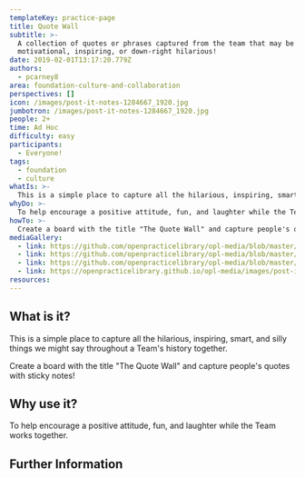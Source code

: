 ```yaml
---
templateKey: practice-page
title: Quote Wall
subtitle: >-
  A collection of quotes or phrases captured from the team that may be
  motivational, inspiring, or down-right hilarious!
date: 2019-02-01T13:17:20.779Z
authors:
  - pcarney8
area: foundation-culture-and-collaboration
perspectives: []
icon: /images/post-it-notes-1284667_1920.jpg
jumbotron: /images/post-it-notes-1284667_1920.jpg
people: 2+
time: Ad Hoc
difficulty: easy
participants:
  - Everyone!
tags:
  - foundation
  - culture
whatIs: >-
  This is a simple place to capture all the hilarious, inspiring, smart, and silly things we might say throughout a Team's history together.
whyDo: >-
  To help encourage a positive attitude, fun, and laughter while the Team works together.
howTo: >-
  Create a board with the title "The Quote Wall" and capture people's quotes with sticky notes!
mediaGallery:
  - link: https://github.com/openpracticelibrary/opl-media/blob/master/images/quote%20wall%203.JPG?raw=true
  - link: https://github.com/openpracticelibrary/opl-media/blob/master/images/quote%20wall%202.jpg?raw=true
  - link: https://github.com/openpracticelibrary/opl-media/blob/master/images/Quote%20wall.JPG?raw=true
  - link: https://openpracticelibrary.github.io/opl-media/images/post-it-notes-1284667_1920.jpg
resources:
---
```

## What is it?

This is a simple place to capture all the hilarious, inspiring, smart, and silly things we might say throughout a Team's history together.



Create a board with the title "The Quote Wall" and capture people's quotes with sticky notes!

## Why use it?

To help encourage a positive attitude, fun, and laughter while the Team works together.

## Further Information
